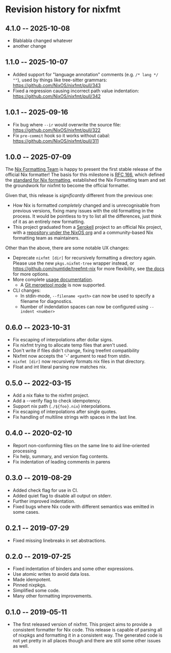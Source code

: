 # Revision history for nixfmt

## 4.1.0 -- 2025-10-08

- Blablabla changed whatever
- another change

## 1.1.0 -- 2025-10-07

- Added support for "language annotation" comments (e.g. `/* lang */ ""`), used by things like tree-sitter grammars: <https://github.com/NixOS/nixfmt/pull/343>
- Fixed a regression causing incorrect path value indentation: <https://github.com/NixOS/nixfmt/pull/342>

## 1.0.1 -- 2025-09-16

- Fix bug where `--ir` would overwrite the source file: <https://github.com/NixOS/nixfmt/pull/322>
- Fix `pre-commit` hook so it works without cabal: <https://github.com/NixOS/nixfmt/pull/311>

## 1.0.0 -- 2025-07-09

The [Nix Formatting Team](https://nixos.org/community/teams/formatting/) is happy to present the first stable release of the official Nix formatter! The basis for this milestone is [RFC 166](https://github.com/NixOS/rfcs/pull/166), which defined the [standard for Nix formatting](https://github.com/NixOS/nixfmt/blob/master/standard.md), established the Nix Formatting team and set the groundwork for nixfmt to become the official formatter.

Given that, this release is _significantly_ different from the previous one:
- How Nix is formatted _completely_ changed and is unrecognisable from previous versions, fixing many issues with the old formatting in the process. It would be pointless to try to list all the differences, just think of it as an entirely new formatting.
- This project graduated from a [Serokell](https://serokell.io/) project to an official Nix project, with a [repository under the NixOS org](https://github.com/nixos/nixfmt) and a community-based Nix formatting team as maintainers.

Other than the above, there are some notable UX changes:
- Deprecate `nixfmt [dir]` for recursively formatting a directory again. Please use the new `pkgs.nixfmt-tree` wrapper instead, or <https://github.com/numtide/treefmt-nix> for more flexibility, see [the docs](https://github.com/nixos/nixfmt?tab=readme-ov-file#in-a-project) for more options.
- More complete [usage documentation](https://github.com/nixos/nixfmt?tab=readme-ov-file#installation).
  - A [Git mergetool mode](https://github.com/nixos/nixfmt?tab=readme-ov-file#git-mergetool) is now supported.
- CLI changes:
  - In stdin-mode, `--filename <path>` can now be used to specify a filename for diagnostics.
  - Number of indendation spaces can now be configured using `--indent <number>`

## 0.6.0 -- 2023-10-31

* Fix escaping of interpolations after dollar signs.
* Fix nixfmt trying to allocate temp files that aren't used.
* Don't write if files didn't change, fixing treefmt compatibility
* Nixfmt now accepts the '-' argument to read from stdin.
* `nixfmt [dir]` now recursively formats nix files in that directory.
* Float and int literal parsing now matches nix.

## 0.5.0 -- 2022-03-15

* Add a nix flake to the nixfmt project.
* Add a --verify flag to check idempotency.
* Support nix path (`./${foo}.nix`) interpolations.
* Fix escaping of interpolations after single quotes.
* Fix handling of multiline strings with spaces in the last line.

## 0.4.0 -- 2020-02-10

* Report non-conforming files on the same line to aid line-oriented processing
* Fix help, summary, and version flag contents.
* Fix indentation of leading comments in parens

## 0.3.0 -- 2019-08-29

* Added check flag for use in CI.
* Added quiet flag to disable all output on stderr.
* Further improved indentation.
* Fixed bugs where Nix code with different semantics was emitted in some cases.

## 0.2.1 -- 2019-07-29

* Fixed missing linebreaks in set abstractions.

## 0.2.0 -- 2019-07-25

* Fixed indentation of binders and some other expressions.
* Use atomic writes to avoid data loss.
* Made idempotent.
* Pinned nixpkgs.
* Simplified some code.
* Many other formatting improvements.

## 0.1.0 -- 2019-05-11

* The first released version of nixfmt. This project aims to provide a
  consistent formatter for Nix code. This release is capable of parsing all of
  nixpkgs and formatting it in a consistent way. The generated code is not yet
  pretty in all places though and there are still some other issues as well.
